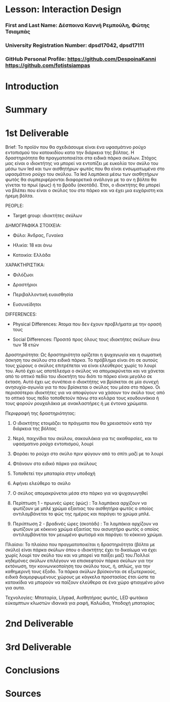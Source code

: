 # Lesson: Interaction Design

### First and Last Name: Δέσποινα Καννή Ρεμπούλη, Φώτης Τσιαμπάς
### University Registration Number: dpsd17042, dpsd17111
### GitHub Personal Profile: https://github.com/DespoinaKanni https://github.com/fotistsiampas

# Introduction

# Summary


# 1st Deliverable

Brief: Το προϊόν που θα σχεδιάσουμε είναι ένα υφασμάτινο ρούχο εντοπισμού του κατοικιδίου κατα την διάρκεια της βόλτας. Η δραστηριότητα θα πραγματοποιείται στα ειδικά πάρκα σκύλων. Στόχος μας είναι ο ιδιοκτήτης να μπορεί να εντοπίζει με ευκολία τον σκύλο του μέσω των led και των αισθητήρων φωτός που θα είναι ενσωματωμένα στο υφασμάτινο ρούχο του σκύλου. Τα led λαμπάκια μέσω των αισθητήρων φωτός θα συμπεριφέρονται διαφορετικά ανάλογα με το αν η βόλτα θα γίνεται το πρωί (φως) ή το βράδυ (σκοτάδι). Έτσι, ο ιδιοκτήτης θα μπορεί να βλέπει που είναι ο σκύλος του στο πάρκο και να έχει μια ευχάριστη και ήρεμη βόλτα. 


PEOPLE:

* Target group: ιδιοκτήτες σκύλων

ΔΗΜΟΓΡΑΦΙΚΑ ΣΤΟΙΧΕΙΑ:

* Φύλο: Άνδρας, Γυναίκα

* Ηλικία: 18 και άνω

* Κατοικία: Ελλάδα

ΧΑΡΑΚΤΗΡΙΣΤΙΚΑ:

* Φιλόζωοι

* Δραστήριοι

* Περιβαλλοντική ευαισθησία

* Ευσυνείδητοι

DIFFERENCES:

* Physical Differences: Άτομα που δεν έχουν προβλήματα με την ορασή τους

* Social Differences: Προσιτό προς όλους τους ιδιοκτήτες σκύλων άνω των 18 ετών 


Δραστηριότητα: Ως δραστηριότητα ορίζεται η ψυχαγωγία και η σωματική άσκηση του σκύλου στα ειδικά πάρκα. Το πρόβλημα είναι ότι σε αυτούς τους χώρους ο σκύλος επιτρέπεται να είναι ελεύθερος χωρίς το λουρί του. Αυτό έχει ως αποτέλεσμα ο σκύλος να απομακρύνεται και να χάνεται από το οπτικό πεδίο του ιδιοκτήτη του διότι το πάρκο είναι μεγάλο σε έκταση. Αυτό έχει ως συνέπεια ο ιδιοκτήτης να βρίσκεται σε μία συνεχή ανησυχία-αγωνία για το που βρίσκεται ο σκύλος του μέσα στο πάρκο. Οι περισσότεροι ιδιοκτήτες για να αποφύγουν να χάσουν τον σκύλο τους από το οπτικό τους πεδίο τοποθετούν πάνω στα κολάρα τους κουδουνάκια ή τους φορούν ρουχαλάκια με ανακλαστήρες ή με έντονα χρώματα.

Περιφραφή της δραστηριότητας: 

1. Ο ιδιοκτήτης ετοιμάζει τα πράγματα που θα χρειαστούν κατά την διάρκεια της βόλτας

2. Νερό, παιχνίδια του σκύλου, σακουλάκια για τις ακαθαρσίες, και το υφασματινο ρούχο εντοπισμού, λουρί

3. Φοράει το ρούχο στο σκύλο πριν φύγουν από το σπίτι μαζί με το λουρί

4. Φτάνουν στο ειδικό πάρκο για σκύλους 

5. Τοποθετεί την μπαταρία στην υποδοχή 

6. Αφήνει ελεύθερο το σκύλο

7. Ο σκύλος απομακρύνεται μέσα στο πάρκο για να ψυχαγωγηθεί

8. Περίπτωση 1 - πρωινές ώρες (φώς) : Τα λαμπάκια αρχίζουν να φωτίζουν με μπλέ χρώμα εξαιτιας του αισθητήρα φωτός ο οποίος αντιλαμβάνεται το φώς της ημέρας και παράγει το χρώμα μπλέ.

9. Περιίπτωση 2 - βραδινές ώρες (σκοτάδι) : Τα λαμπάκια αρχίζουν να φωτίζουν με κόκκινο χρώμα εξαιτίας του αισυητήρα φωτός ο οποίος αντιλαμβάνεται τον μειωμένο φωτισμό και παράγει το κόκκινο χρώμα.

Πλαίσιο: Το πλαίσιο που πραγματοποιείται η δραστηριότητα (βόλτα με σκύλο) είναι πάρκα σκύλων όπου ο ιδιοκτήτης έχει το δικαίωμα να έχει χωρίς λουρί τον σκύλο του και να μπορεί να παίξει μαζί του.Πολλοί κηδεμόνες σκύλων επιλέγουν να επισκεφτούν πάρκα σκύλων για την εκτόνωση, την κοινωνικοποίηση του σκύλου τους, ή, απλώς, για την καθημερινή τους έξοδο. Τα πάρκα σκύλων βρίσκονται σε εξωτερικούς, ειδικά διαμορφωμένους χώρους με κάγκελα προστασίας έτσι ώστε τα κατοικίδια να μπορούν να παίζουν ελεύθερα σε ένα χώρο φτιαγμένο μόνο για αυτα.

Τεχνολογίες: Μπαταρία, Lilypad, Αισθητήρας φωτός, LED φωτάκια εύκαμπτων κλωστών ιδανικά για ραφή, Καλώδια, Υποδοχή μπαταρίας



# 2nd Deliverable


# 3rd Deliverable 


# Conclusions


# Sources
